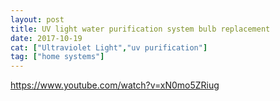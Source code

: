 ```yaml
---
layout: post
title: UV light water purification system bulb replacement
date: 2017-10-19
cat: ["Ultraviolet Light","uv purification"]
tag: ["home systems"]
---
```


https://www.youtube.com/watch?v=xN0mo5ZRiug